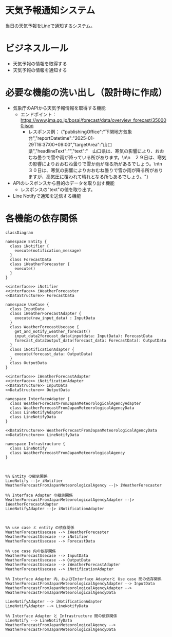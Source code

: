 # 天気予報通知システム
当日の天気予報をLineで通知するシステム。

# ビジネスルール
- 天気予報の情報を取得する
- 天気予報の情報を通知する

# 必要な機能の洗い出し（設計時に作成）
- 気象庁のAPIから天気予報情報を取得する機能
  - エンドポイント：https://www.jma.go.jp/bosai/forecast/data/overview_forecast/350000.json
    - レスポンス例：
       {"publishingOffice":"下関地方気象台","reportDatetime":"2025-01-29T16:37:00+09:00","targetArea":"山口県","headlineText":"","text":"　山口県は、寒気の影響により、おおむね曇りで雪や雨が降っている所があります。\n\n　２９日は、寒気の影響によりおおむね曇りで雪か雨が降る所があるでしょう。\n\n　３０日は、寒気の影響によりおおむね曇りで雪か雨が降る所がありますが、高気圧に覆われて晴れとなる所もあるでしょう。"}
- APIのレスポンスから目的のデータを取り出す機能
  - レスポンスの"text"の値を取り出す。
- Line Notifyで通知を送信する機能

# 各機能の依存関係
```mermaid
classDiagram 

namespace Entity {
  class iNotifier {
    execute(notification_message)
  }
  class ForecastData 
  class iWeatherForecaster {
    execute()
  }
}

<<interface>> iNotifier
<<interface>> iWeatherForecaster
<<DataStructure>> ForecastData

namespace UseCase {
  class InputData
  class iWeatherForecastAdapter {
    execute(raw_input_data) : InputData
  }
  class WeatherForecastUsecase {
    get_and_notify_weather_forecast()
    input_data2forecast_data(inputdata: InputData): ForecastData
    forecast_data2output_data(forecast_data: ForecastData): OutputData
  }
  class iNotificationAdapter {
    execute(forecast_data: OutputData)
  }
  class OutputData
}

<<interface>> iWeatherForecastAdapter
<<interface>> iNotificationAdapter
<<DataStructure>> InputData
<<DataStructure>> OutputData

namespace InterfaceAdapter {
  class WeatherForecastFromJapanMeteorologicalAgencyAdapter
  class WeatherForecastFromJapanMeteorologicalAgencyData
  class LineNotifyAdapter
  class LineNotifyData
}

<<DataStructure>> WeatherForecastFromJapanMeteorologicalAgencyData
<<DataStructure>> LineNotifyData

namespace Infrastructure {
  class LineNotify
  class WeatherForecastFromJapanMeteorologicalAgency
}



%% Entity の継承関係
LineNotify --|> iNotifier 
WeatherForecastFromJapanMeteorologicalAgency --|> iWeatherForecaster 

%% Interface Adapter の継承関係
WeatherForecastFromJapanMeteorologicalAgencyAdapter --|> iWeatherForecastAdapter 
LineNotifyAdapter --|> iNotificationAdapter 



%% use case と entity の依存関係
WeatherForecastUsecase --> iWeatherForecaster
WeatherForecastUsecase --> iNotifier
WeatherForecastUsecase --> ForecastData

%% use case 内の依存関係
WeatherForecastUsecase --> InputData
WeatherForecastUsecase --> OutputData
WeatherForecastUsecase --> iWeatherForecastAdapter
WeatherForecastUsecase --> iNotificationAdapter

%% Interface Adapter 内、およびInterface Adapterと Use case 間の依存関係
WeatherForecastFromJapanMeteorologicalAgencyAdapter --> InputData
WeatherForecastFromJapanMeteorologicalAgencyAdapter --> WeatherForecastFromJapanMeteorologicalAgencyData

LineNotifyAdapter --> iNotificationAdapter
LineNotifyAdapter --> LineNotifyData

%% Interface Adapter と Infrastructure 間の依存関係
LineNotify --> LineNotifyData
WeatherForecastFromJapanMeteorologicalAgency --> WeatherForecastFromJapanMeteorologicalAgencyData

```
